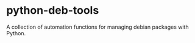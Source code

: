 python-deb-tools
================
A collection of automation functions for managing debian packages with Python.
